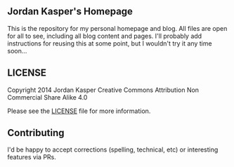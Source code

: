 Jordan Kasper's Homepage
----

This is the repository for my personal homepage and blog. All files are open for all to see, including all blog content and pages. I'll probably add instructions for reusing this at some point, but I wouldn't try it any time soon...


## LICENSE

Copyright 2014 Jordan Kasper
Creative Commons Attribution Non Commercial Share Alike 4.0

Please see the [LICENSE](LICENSE) file for more information.


## Contributing

I'd be happy to accept corrections (spelling, technical, etc) or interesting features via PRs.

